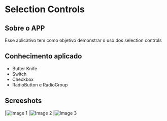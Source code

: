 # Selection Controls

## Sobre o APP 
Esse aplicativo tem como objetivo demonstrar o uso dos selection controls
## Conhecimento aplicado
* Butter Knife
* Switch
* Checkbox
* RadioButton e RadioGroup

## Screeshots

|![Image 1](https://github.com/reginaldobarreto/PROJETO/blob/master/1.png)
|![Image 2](https://github.com/reginaldobarreto/PROJETO/blob/master/2.png)
|![Image 3](https://github.com/reginaldobarreto/PROJETO/blob/master/3.png)